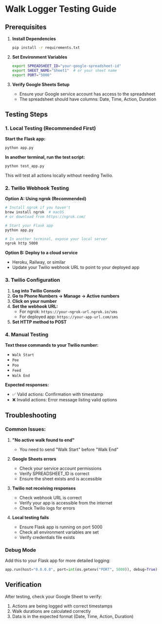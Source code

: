 # Walk Logger Testing Guide

## Prerequisites

1. **Install Dependencies**
   ```bash
   pip install -r requirements.txt
   ```

2. **Set Environment Variables**
   ```bash
   export SPREADSHEET_ID="your-google-spreadsheet-id"
   export SHEET_NAME="Sheet1"  # or your sheet name
   export PORT="5000"
   ```

3. **Verify Google Sheets Setup**
   - Ensure your Google service account has access to the spreadsheet
   - The spreadsheet should have columns: Date, Time, Action, Duration

## Testing Steps

### 1. Local Testing (Recommended First)

**Start the Flask app:**
```bash
python app.py
```

**In another terminal, run the test script:**
```bash
python test_app.py
```

This will test all actions locally without needing Twilio.

### 2. Twilio Webhook Testing

**Option A: Using ngrok (Recommended)**
```bash
# Install ngrok if you haven't
brew install ngrok  # macOS
# or download from https://ngrok.com/

# Start your Flask app
python app.py

# In another terminal, expose your local server
ngrok http 5000
```

**Option B: Deploy to a cloud service**
- Heroku, Railway, or similar
- Update your Twilio webhook URL to point to your deployed app

### 3. Twilio Configuration

1. **Log into Twilio Console**
2. **Go to Phone Numbers → Manage → Active numbers**
3. **Click on your number**
4. **Set the webhook URL:**
   - For ngrok: `https://your-ngrok-url.ngrok.io/sms`
   - For deployed app: `https://your-app-url.com/sms`
5. **Set HTTP method to POST**

### 4. Manual Testing

**Text these commands to your Twilio number:**
- `Walk Start`
- `Pee`
- `Poo`
- `Feed`
- `Walk End`

**Expected responses:**
- ✅ Valid actions: Confirmation with timestamp
- ❌ Invalid actions: Error message listing valid options

## Troubleshooting

### Common Issues:

1. **"No active walk found to end"**
   - You need to send "Walk Start" before "Walk End"

2. **Google Sheets errors**
   - Check your service account permissions
   - Verify SPREADSHEET_ID is correct
   - Ensure the sheet exists and is accessible

3. **Twilio not receiving responses**
   - Check webhook URL is correct
   - Verify your app is accessible from the internet
   - Check Twilio logs for errors

4. **Local testing fails**
   - Ensure Flask app is running on port 5000
   - Check all environment variables are set
   - Verify credentials file exists

### Debug Mode

Add this to your Flask app for more detailed logging:
```python
app.run(host="0.0.0.0", port=int(os.getenv("PORT", 5000)), debug=True)
```

## Verification

After testing, check your Google Sheet to verify:
1. Actions are being logged with correct timestamps
2. Walk durations are calculated correctly
3. Data is in the expected format (Date, Time, Action, Duration) 